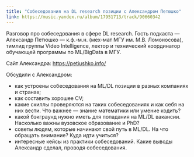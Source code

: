 ```yaml
---
title: "Собеседования на DL research позиции с Александром Петюшко"
link: https://music.yandex.ru/album/17951713/track/90660342
---
```


Разговор про собеседования в сфере DL research. Гость подкаста — Александр Петюшко — к.ф.-м.н. (мех-мат МГУ им. М.В. Ломоносова), тимлид группы Video Intelligence, лектор и технический координатор обучающей программы по ML/BigData в МГУ.

Сайт Александра: <https://petiushko.info/>

Обсудили с Александром:

- как устроены собеседования на ML/DL позиции в разных компаниях и странах;
- как составить хорошее CV;
- какие скиллы проверяются на таких собеседованиях и как себя на них вести. Что важнее — знание математики или умение кодить?
- какой бэкграунд нужно иметь для попадания на ML/DL вакансии. Насколько важны вузовское образование и PhD?
- советы людям, которые начинают свой путь в ML/DL. На что обращать внимание? Куда идти учиться?
- интересные кейсы из практики собеседований. Какие выводы Александр сделал, проводя собеседования.

